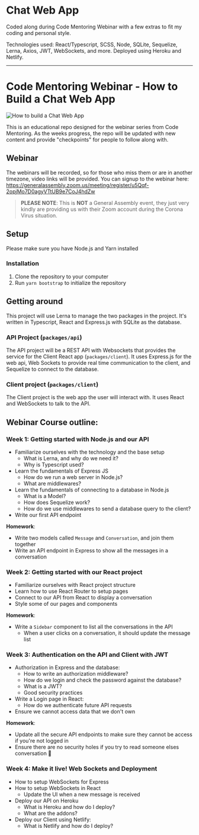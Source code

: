 # Chat Web App

Coded along during Code Mentoring Webinar with a few extras to fit my coding and personal style.

Technologies used: React/Typescript, SCSS, Node, SQLite, Sequelize, Lerna, Axios, JWT, WebSockets, and more. Deployed using Heroku and Netlify.

---

# Code Mentoring Webinar - How to Build a Chat Web App

![How to build a Chat Web App](banner.jpg)

This is an educational repo designed for the webinar series from Code Mentoring.
As the weeks progress, the repo will be updated with new content and provide "checkpoints"
for people to follow along with.

## Webinar

The webinars will be recorded, so for those who miss them or are in another timezone, video links will be provided.
You can signup to the webinar here: https://generalassembly.zoom.us/meeting/register/u5Qqf-2opjMo7D0agyVTtUB9e7CoJ4hdZw

> **PLEASE NOTE**: This is **NOT** a General Assembly event, they just very kindly are providing us with their Zoom account during the Corona Virus situation.

## Setup

Please make sure you have Node.js and Yarn installed

### Installation

1. Clone the repository to your computer
2. Run `yarn bootstrap` to initialize the repository

## Getting around

This project will use Lerna to manage the two packages in the project.
It's written in Typescript, React and Express.js with SQLite as the database.

### API Project (`packages/api`)

The API project will be a REST API with Websockets that provides the service
for the Client React app (`packages/client`). It uses Express.js for the web api,
Web Sockets to provide real time communication to the client, and Sequelize to
connect to the database.

### Client project (`packages/client`)

The Client project is the web app the user will interact with. It uses React
and WebSockets to talk to the API.

## Webinar Course outline:

### Week 1: Getting started with Node.js and our API

- Familiarize ourselves with the technology and the base setup
  - What is Lerna, and why do we need it?
  - Why is Typescript used?
- Learn the fundamentals of Express JS
  - How do we run a web server in Node.js?
  - What are middlewares?
- Learn the fundamentals of connecting to a database in Node.js
  - What is a Model?
  - How does Sequelize work?
  - How do we use middlewares to send a database query to the client?
- Write our first API endpoint

**Homework**:

- Write two models called `Message` and `Conversation`, and join them together
- Write an API endpoint in Express to show all the messages in a conversation

### Week 2: Getting started with our React project

- Familiarize ourselves with React project structure
- Learn how to use React Router to setup pages
- Connect to our API from React to display a conversation
- Style some of our pages and components

**Homework**:

- Write a `Sidebar` component to list all the conversations in the API
  - When a user clicks on a conversation, it should update the message list

### Week 3: Authentication on the API and Client with JWT

- Authorization in Express and the database:
  - How to write an authorization middleware?
  - How do we login and check the password against the database?
  - What is a JWT?
  - Good security practices
- Write a Login page in React:
  - How do we authenticate future API requests
- Ensure we cannot access data that we don't own

**Homework**:

- Update all the secure API endpoints to make sure they cannot be access if you're not logged in
- Ensure there are no security holes if you try to read someone elses conversation 👀

### Week 4: Make it live! Web Sockets and Deployment

- How to setup WebSockets for Express
- How to setup WebSockets in React
  - Update the UI when a new message is received
- Deploy our API on Heroku
  - What is Heroku and how do I deploy?
  - What are the addons?
- Deploy our Client using Netlify:
  - What is Netlify and how do I deploy?
